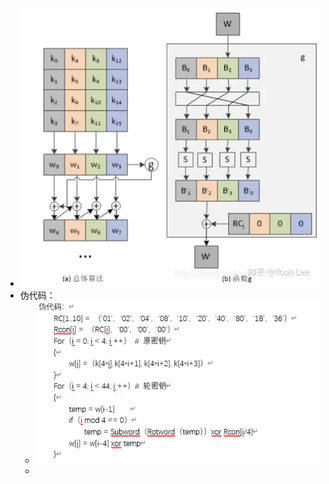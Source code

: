 - ![image.png](../assets/image_1697027829540_0.png)
- 伪代码：
	- ![image.png](../assets/image_1697027869954_0.png)
	-